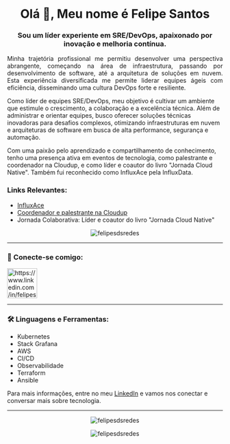 <h1 align="center">Olá 👋, Meu nome é Felipe Santos</h1>

<h3 align="center">Sou um líder experiente em SRE/DevOps, apaixonado por inovação e melhoria contínua.</h3>

<p align="justify">
Minha trajetória profissional me permitiu desenvolver uma perspectiva abrangente, começando na área de infraestrutura, passando por desenvolvimento de software, até a arquitetura de soluções em nuvem. Esta experiência diversificada me permite liderar equipes ágeis com eficiência, disseminando uma cultura DevOps forte e resiliente.

Como líder de equipes SRE/DevOps, meu objetivo é cultivar um ambiente que estimule o crescimento, a colaboração e a excelência técnica. Além de administrar e orientar equipes, busco oferecer soluções técnicas inovadoras para desafios complexos, otimizando infraestruturas em nuvem e arquiteturas de software em busca de alta performance, segurança e automação.

Com uma paixão pelo aprendizado e compartilhamento de conhecimento, tenho uma presença ativa em eventos de tecnologia, como palestrante e coordenador na Cloudup, e como líder e coautor do livro "Jornada Cloud Native". Também fui reconhecido como InfluxAce pela InfluxData.
</p>

### Links Relevantes:
- [InfluxAce](https://www.influxdata.com/blog/community-showcase/influxaces/felipe-santos/)
- [Coordenador e palestrante na Cloudup](https://www.youtube.com/c/CloudUpTV/featured)
- Jornada Colaborativa: Líder e coautor do livro "Jornada Cloud Native"

<p align="center">
  <img src="https://komarev.com/ghpvc/?username=felipesdsredes&label=Profile%20views&color=0e75b6&style=flat" alt="felipesdsredes" />
</p>

---

### 🔗 Conecte-se comigo:
<p align="left">
  <a href="https://www.linkedin.com/in/felipesantos-sre/" target="blank">
    <img align="center" src="https://cdn.jsdelivr.net/npm/simple-icons@3.0.1/icons/linkedin.svg" alt="https://www.linkedin.com/in/felipesantos-sre/" height="70" width="70" />
  </a>
</p>

---

### 🛠 Linguagens e Ferramentas:
<p align="left">

- Kubernetes
- Stack Grafana
- AWS
- CI/CD
- Observabilidade
- Terraform
- Ansible

</p>

Para mais informações, entre no meu [LinkedIn](https://www.linkedin.com/in/felipesantos-sre/) e vamos nos conectar e conversar mais sobre tecnologia.


---

<p align="center">
  <img src="https://github-readme-stats.vercel.app/api/top-langs?username=felipesdsredes&show_icons=true&locale=en&layout=compact" alt="felipesdsredes" />
</p>

<p align="center">
  <img src="https://github-readme-stats.vercel.app/api?username=felipesdsredes&show_icons=true&locale=en" alt="felipesdsredes" />
</p>
